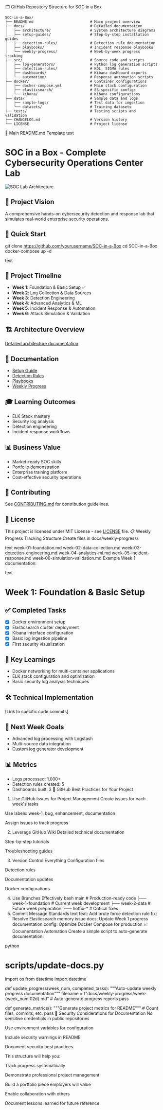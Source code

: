 🗂️ GitHub Repository Structure for SOC in a Box
```
SOC-in-a-Box/
├── README.md                          # Main project overview
├── docs/                              # Detailed documentation
│   ├── architecture/                  # System architecture diagrams
│   ├── setup-guides/                  # Step-by-step installation guides
│   ├── detection-rules/               # Detection rule documentation
│   ├── playbooks/                     # Incident response playbooks
│   └── weekly-progress/               # Week-by-week progress tracking
├── src/                               # Source code and scripts
│   ├── log-generators/                # Python log generation scripts
│   ├── detection-rules/               # KQL, SIGMA rules
│   ├── dashboards/                    # Kibana dashboard exports
│   └── automation/                    # Response automation scripts
├── docker/                            # Container configurations
│   ├── docker-compose.yml             # Main stack configuration
│   ├── elasticsearch/                 # ES-specific configs
│   └── kibana/                        # Kibana configurations
├── data/                              # Sample data and logs
│   ├── sample-logs/                   # Test data for ingestion
│   └── datasets/                      # Training datasets
├── tests/                             # Testing scripts and validation
├── CHANGELOG.md                       # Version history
└── LICENSE                            # Project license
```

📝 Main README.md Template
text
# SOC in a Box - Complete Cybersecurity Operations Center Lab

![SOC Lab Architecture](docs/architecture/soc-overview.png)

## 🎯 Project Vision
A comprehensive hands-on cybersecurity detection and response lab that simulates real-world enterprise security operations.

## 🚀 Quick Start
git clone https://github.com/yourusername/SOC-in-a-Box
cd SOC-in-a-Box
docker-compose up -d

text

## 📅 Project Timeline
- **Week 1**: Foundation & Basic Setup ✅
- **Week 2**: Log Collection & Data Sources
- **Week 3**: Detection Engineering
- **Week 4**: Advanced Analytics & ML
- **Week 5**: Incident Response & Automation
- **Week 6**: Attack Simulation & Validation

## 🏗️ Architecture Overview
[Detailed architecture documentation](docs/architecture/README.md)

## 📖 Documentation
- [Setup Guide](docs/setup-guides/README.md)
- [Detection Rules](docs/detection-rules/README.md)
- [Playbooks](docs/playbooks/README.md)
- [Weekly Progress](docs/weekly-progress/README.md)

## 🎓 Learning Outcomes
- ELK Stack mastery
- Security log analysis
- Detection engineering
- Incident response workflows

## 📊 Business Value
- Market-ready SOC skills
- Portfolio demonstration
- Enterprise training platform
- Cost-effective security operations

## 🤝 Contributing
See [CONTRIBUTING.md](CONTRIBUTING.md) for contribution guidelines.

## 📄 License
This project is licensed under MIT License - see [LICENSE](LICENSE) file.
📋 Weekly Progress Tracking Structure
Create files in docs/weekly-progress/:

text
week-01-foundation.md
week-02-data-collection.md
week-03-detection-engineering.md
week-04-analytics-ml.md
week-05-incident-response.md
week-06-simulation-validation.md
Example Week 1 documentation:

text
# Week 1: Foundation & Basic Setup

## ✅ Completed Tasks
- [x] Docker environment setup
- [x] Elasticsearch cluster deployment
- [x] Kibana interface configuration
- [x] Basic log ingestion pipeline
- [x] First security visualization

## 📝 Key Learnings
- Docker networking for multi-container applications
- ELK stack configuration and optimization
- Basic security log analysis techniques

## 🛠️ Technical Implementation
[Link to specific code commits]

## 🎯 Next Week Goals
- Advanced log processing with Logstash
- Multi-source data integration
- Custom log generator development

## 📊 Metrics
- Logs processed: 1,000+
- Detection rules created: 5
- Dashboards built: 3
🎯 GitHub Best Practices for Your Project
1. Use GitHub Issues for Project Management
Create issues for each week's tasks

Use labels: week-1, bug, enhancement, documentation

Assign issues to track progress

2. Leverage GitHub Wiki
Detailed technical documentation

Step-by-step tutorials

Troubleshooting guides

3. Version Control Everything
Configuration files

Detection rules

Documentation updates

Docker configurations

4. Use Branches Effectively
bash
main                    # Production-ready code
├── week-1-foundation   # Current week development
├── week-2-data         # Future week preparation
└── hotfix-*           # Critical fixes
5. Commit Message Standards
text
feat: Add brute force detection rule
fix: Resolve Elasticsearch memory issue
docs: Update Week 1 progress documentation
config: Optimize Docker Compose for production
📈 Documentation Automation
Create a simple script to auto-generate documentation:

python
# scripts/update-docs.py
import os
from datetime import datetime

def update_progress(week_num, completed_tasks):
    """Auto-update weekly progress documentation"""
    filename = f"docs/weekly-progress/week-{week_num:02d}.md"
    # Auto-generate progress reports
    pass

def generate_metrics():
    """Generate project metrics for README"""
    # Count files, commits, etc.
    pass
🔐 Security Considerations for Documentation
No sensitive credentials in public repositories

Use environment variables for configuration

Include security warnings in README

Document security best practices

This structure will help you:

Track progress systematically

Demonstrate professional project management

Build a portfolio piece employers will value

Enable collaboration with others

Document lessons learned for future reference

